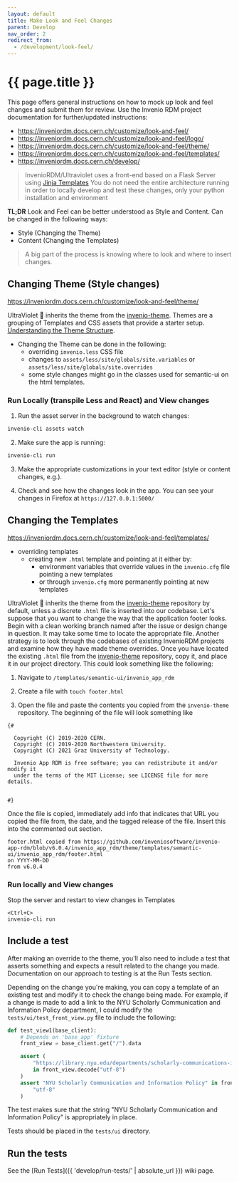 ```yaml
---
layout: default
title: Make Look and Feel Changes
parent: Develop
nav_order: 2
redirect_from:
  - /development/look-feel/
---
```

# {{ page.title }}

This page offers general instructions on how to mock up look and feel changes and submit them for review. Use the Invenio RDM project documentation for further/updated instructions:
- <https://inveniordm.docs.cern.ch/customize/look-and-feel/>
- <https://inveniordm.docs.cern.ch/customize/look-and-feel/logo/>
- <https://inveniordm.docs.cern.ch/customize/look-and-feel/theme/>
- <https://inveniordm.docs.cern.ch/customize/look-and-feel/templates/>
- <https://inveniordm.docs.cern.ch/develop/>

> InvenioRDM/Ultraviolet uses a front-end based on a Flask Server using [Jinja Templates](https://jinja.palletsprojects.com/en/3.1.x/)
> You do not need the entire architecture running in order to locally develop and test these changes, only your python installation and environment

**TL;DR**
Look and Feel can be better understood as Style and Content. Can be changed in the following ways:
- Style (Changing the Theme)
- Content (Changing the Templates)

> A big part of the process is knowing where to look and where to insert changes.

## Changing Theme (Style changes)

<https://inveniordm.docs.cern.ch/customize/look-and-feel/theme/>  

UltraViolet 💜 inherits the theme from the [invenio-theme](https://github.com/inveniosoftware/invenio-theme). Themes are a grouping of Templates and CSS assets that provide a starter setup.
[Understanding the Theme Structure](https://inveniordm.docs.cern.ch/develop/topics/theming/).

- Changing the Theme can be done in the following:
  - overriding `invenio.less` CSS file
  - changes to `assets/less/site/globals/site.variables` or `assets/less/site/globals/site.overrides`
  - some style changes might go in the classes used for semantic-ui on the html templates.

### Run Locally (transpile Less and React) and View changes

1. Run the asset server in the background to watch changes:
  ```sh
  invenio-cli assets watch
  ```

2. Make sure the app is running:
  ```sh
  invenio-cli run
  ```

3. Make the appropriate customizations in your text editor (style or content changes, e.g.).

4. Check and see how the changes look in the app. You can see your changes in Firefox at `https://127.0.0.1:5000/`

## Changing the Templates

<https://inveniordm.docs.cern.ch/customize/look-and-feel/templates/>

- overriding templates
  - creating new `.html` template and pointing at it either by:
    - environment variables that override values in the `invenio.cfg` file pointing a new templates
    - or through `invenio.cfg` more permanently pointing at new templates

UltraViolet 💜 inherits the theme from the [invenio-theme](https://github.com/inveniosoftware/invenio-theme) repository by default, unless a discrete `.html` file is inserted into our codebase. 
Let's suppose that you want to change the way that the application footer looks. Begin with a clean working branch named after the issue or design change in question. It may take some time to locate the appropriate file. Another strategy is to look through the codebases of existing InvenioRDM projects and examine how they have made theme overrides. Once you have located the existing `.html` file from the [invenio-theme](https://github.com/inveniosoftware/invenio-theme) repository, copy it, and place it in our project directory. This could look something like the following:

1. Navigate to `/templates/semantic-ui/invenio_app_rdm`

2. Create a file with `touch footer.html`

3. Open the file and paste the contents you copied from the `invenio-theme` repository. The beginning of the file will look something like

```
{#

  Copyright (C) 2019-2020 CERN.
  Copyright (C) 2019-2020 Northwestern University.
  Copyright (C) 2021 Graz University of Technology.

  Invenio App RDM is free software; you can redistribute it and/or modify it
  under the terms of the MIT License; see LICENSE file for more details.


#}
```
Once the file is copied, immediately add info that indicates that URL you copied the file from, the date, and the tagged release of the file. Insert this into the commented out section.

```
footer.html copied from https://github.com/inveniosoftware/invenio-app-rdm/blob/v6.0.4/invenio_app_rdm/theme/templates/semantic-ui/invenio_app_rdm/footer.html
on YYYY-MM-DD
from v6.0.4
```

### Run locally and View changes

Stop the server and restart to view changes in Templates
```
<Ctrl+C>
invenio-cli run
```

## Include a test

After making an override to the theme, you'll also need to include a test that asserts something and expects a result related to the change you made. Documentation on our approach to testing is at the Run Tests section.

Depending on the change you're making, you can copy a template of an existing test and modify it to check the change being made. For example, if a change is made to add a link to the NYU Scholarly Communication and Information Policy department, I could modify the `tests/ui/test_front_view.py` file to include the following:

```python
def test_view1(base_client):
    # Depends on 'base_app' fixture
    front_view = base_client.get("/").data

    assert (
        "https://library.nyu.edu/departments/scholarly-communications-information-policy/"
        in front_view.decode("utf-8")
    )
    assert "NYU Scholarly Communication and Information Policy" in front_view.decode(
        "utf-8"
    )
```
The test makes sure that the string "NYU Scholarly Communication and Information Policy" is appropriately in place.

Tests should be placed in the `tests/ui` directory.

## Run the tests

See the [Run Tests]({{ 'develop/run-tests/' | absolute_url }}) wiki page.
